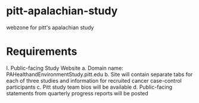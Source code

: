 # pitt-apalachian-study
webzone for pitt's apalachian study

# Requirements

I. Public-facing Study Website
    a. Domain name: PAHealthandEnvironmentStudy.pitt.edu
    b. Site will contain separate tabs for each of three studies and information for recruited cancer case-control participants
    c. Pitt study team bios will be available
    d. Public-facing statements from quarterly progress reports will be posted
